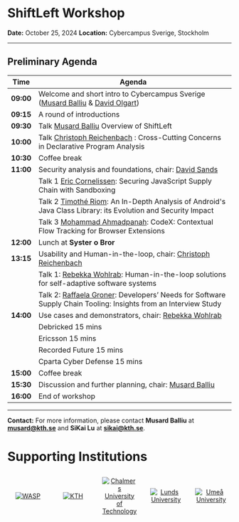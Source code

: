 # ShiftLeft Workshop

**Date:** October 25, 2024
**Location:** Cybercampus Sverige, Stockholm

---

## Preliminary Agenda

| **Time**  | **Agenda**                                                                                                                                                     |
| --------- | -------------------------------------------------------------------------------------------------------------------------------------------------------------- |
| **09:00** | Welcome and short intro to Cybercampus Sverige ([Musard Balliu](https://people.kth.se/~musard/) & [David Olgart](https://www.kth.se/profile/olgart))           |
| **09:15** | A round of introductions                                                                                                                                       |
| **09:30** | Talk [Musard Balliu](https://people.kth.se/~musard/) Overview of ShiftLeft                                                                                     |
| **10:00** | Talk  [Christoph Reichenbach](https://creichen.net/) : Cross-Cutting Concerns in Declarative Program Analysis                  |
| **10:30** | Coffee break                                                                                                                                                   |
| **11:00** | Security analysis and foundations, chair: [David Sands](https://www.cse.chalmers.se/~dave/Homepage_David_Sands/Home.html)                                      |
|           | Talk 1 [Eric Cornelissen](https://www.kth.se/profile/ericco): Securing JavaScript Supply Chain with Sandboxing                                                 |
|           | Talk 2 [Timothé Riom](https://www.umu.se/en/staff/timothee-riom/): An In-Depth Analysis of Android's Java Class Library: its Evolution and Security Impact     |
|           | Talk 3 [Mohammad Ahmadpanah](https://research.chalmers.se/en/person/meseyed): CodeX: Contextual Flow Tracking for Browser Extensions                           |
| **12:00** | Lunch at **Syster o Bror**                                                                                                                                     |
| **13:15** | Usability and Human-in-the-loop, chair: [Christoph Reichenbach](https://creichen.net/)                                                                         |
|           | Talk 1: [Rebekka Wohlrab](https://rebekkaa.github.io/): Human-in-the-loop solutions for self-adaptive software systems                                         |
|           | Talk 2: [Raffaela Groner](https://www.chalmers.se/en/persons/raffaela/): Developers’ Needs for Software Supply Chain Tooling: Insights from an Interview Study |
| **14:00** | Use cases and demonstrators, chair: [Rebekka Wohlrab](https://rebekkaa.github.io/)                                                                             |
|           | Debricked 15 mins                                                                                                                                              |
|           | Ericsson 15 mins                                                                                                                                               |
|           | Recorded Future 15 mins                                                                                                                                        |
|           | Cparta Cyber Defense 15 mins                                                                                                                                   |
| **15:00** | Coffee break                                                                                                                                                   |
| **15:30** | Discussion and further planning, chair: [Musard Balliu](https://people.kth.se/~musard/)                                                                                                                          |
| **16:00** | End of workshop                                                                                                                                                |

---

**Contact:**
For more information, please contact **Musard Balliu** at **musard@kth.se** and **SiKai Lu** at **sikai@kth.se**.

# Supporting Institutions

<div style="display: flex; justify-content: center; align-items: center; flex-wrap: wrap; gap: 10px;">
<div style="flex: 1; text-align: center; padding: 10px;">
    <a href="https://wasp-sweden.org/" target="_blank">
      <img src="https://wasp-sweden.org/wp-content/themes/wasp/assets/img/logo.png" alt="WASP" style="max-width: 200px;">
    </a>
  </div>
  <div style="flex: 1; text-align: center; padding: 10px;">
    <a href="https://www.kth.se/" target="_blank">
      <img src="https://wasp-sweden.org/wp-content/uploads/2019/05/kth.png" alt="KTH" style="max-width: 100px;">
    </a>
  </div>
  <div style="flex: 1; text-align: center; padding: 10px;">
    <a href="http://www.chalmers.se/" target="_blank">
      <img src="https://wasp-sweden.org/wp-content/uploads/2019/05/chalmers1.png" alt="Chalmers University of Technology" style="max-width: 100px;">
    </a>
  </div>
  <div style="flex: 1; text-align: center; padding: 10px;">
    <a href="http://www.lth.se/" target="_blank">
      <img src="https://wasp-sweden.org/wp-content/uploads/2019/05/lunds1.png" alt="Lunds University" style="max-width: 100px;">
    </a>
  </div>
  <div style="flex: 1; text-align: center; padding: 10px;">
    <a href="http://www.umu.se/" target="_blank">
    <img src="https://wasp-sweden.org/wp-content/uploads/2019/05/umea-200x200.png" alt="Umeå University" style="max-width: 100px;">
    </a>
  </div>
</div>
